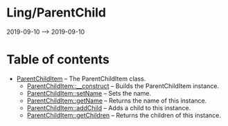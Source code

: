 Ling/ParentChild
================
2019-09-10 --> 2019-09-10




Table of contents
===========

- [ParentChildItem](https://github.com/lingtalfi/ParentChild/blob/master/doc/api/Ling/ParentChild/ParentChildItem.md) &ndash; The ParentChildItem class.
    - [ParentChildItem::__construct](https://github.com/lingtalfi/ParentChild/blob/master/doc/api/Ling/ParentChild/ParentChildItem/__construct.md) &ndash; Builds the ParentChildItem instance.
    - [ParentChildItem::setName](https://github.com/lingtalfi/ParentChild/blob/master/doc/api/Ling/ParentChild/ParentChildItem/setName.md) &ndash; Sets the name.
    - [ParentChildItem::getName](https://github.com/lingtalfi/ParentChild/blob/master/doc/api/Ling/ParentChild/ParentChildItem/getName.md) &ndash; Returns the name of this instance.
    - [ParentChildItem::addChild](https://github.com/lingtalfi/ParentChild/blob/master/doc/api/Ling/ParentChild/ParentChildItem/addChild.md) &ndash; Adds a child to this instance.
    - [ParentChildItem::getChildren](https://github.com/lingtalfi/ParentChild/blob/master/doc/api/Ling/ParentChild/ParentChildItem/getChildren.md) &ndash; Returns the children of this instance.





